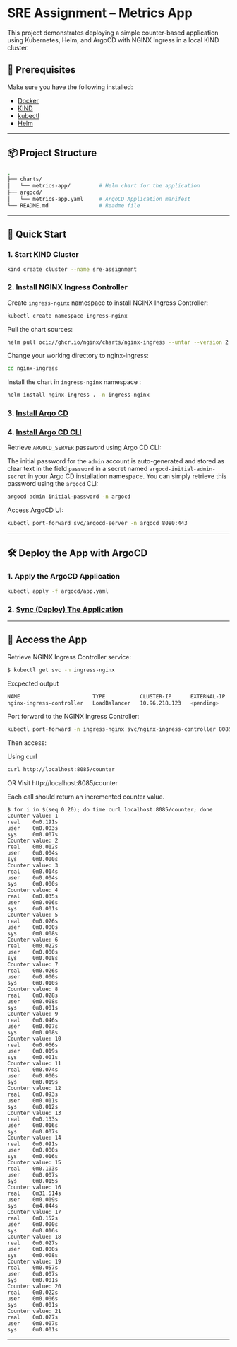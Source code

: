 # SRE Assignment – Metrics App

This project demonstrates deploying a simple counter-based application using Kubernetes, Helm, and ArgoCD with NGINX Ingress in a local KIND cluster.

## 🚀 Prerequisites

Make sure you have the following installed:

- [Docker](https://docs.docker.com/get-docker/)
- [KIND](https://kind.sigs.k8s.io/docs/user/quick-start/#installation)
- [kubectl](https://kubernetes.io/docs/tasks/tools/)
- [Helm](https://helm.sh/docs/intro/install/)

---

## 📦 Project Structure

```bash
.
├── charts/
│   └── metrics-app/         # Helm chart for the application
├── argocd/
│   └── metrics-app.yaml     # ArgoCD Application manifest
└── README.md                # Readme file
````

---

## 🧪 Quick Start

### 1. Start KIND Cluster

```bash
kind create cluster --name sre-assignment
```

### 2. Install NGINX Ingress Controller

Create ```ingress-nginx``` namespace to install NGINX Ingress Controller:
```bash
kubectl create namespace ingress-nginx
```

Pull the chart sources:

```bash
helm pull oci://ghcr.io/nginx/charts/nginx-ingress --untar --version 2.1.0
```

Change your working directory to nginx-ingress:

```bash
cd nginx-ingress
```

Install the chart in ```ingress-nginx``` namespace :

```bash
helm install nginx-ingress . -n ingress-nginx
```


### 3. [Install Argo CD](https://argo-cd.readthedocs.io/en/stable/getting_started/#1-install-argo-cd)

### 4. [Install Argo CD CLI](https://argo-cd.readthedocs.io/en/stable/cli_installation/#installation) 

Retrieve ```ARGOCD_SERVER``` password using Argo CD CLI:

The initial password for the ```admin``` account is auto-generated and stored as clear text in the field ```password``` in a secret named ```argocd-initial-admin-secret``` in your Argo CD installation namespace. You can simply retrieve this password using the ```argocd``` CLI:

```bash
argocd admin initial-password -n argocd
```

Access ArgoCD UI:

```bash
kubectl port-forward svc/argocd-server -n argocd 8080:443
```

---

## 🛠 Deploy the App with ArgoCD

### 1. Apply the ArgoCD Application

```bash
kubectl apply -f argocd/app.yaml
```

### 2. [Sync (Deploy) The Application](https://argo-cd.readthedocs.io/en/stable/getting_started/#7-sync-deploy-the-application)

---

## 🔁 Access the App

Retrieve NGINX Ingress Controller service:

```bash
$ kubectl get svc -n ingress-nginx
```

Excpected output
```bash
NAME                       TYPE           CLUSTER-IP      EXTERNAL-IP   PORT(S)                      AGE
nginx-ingress-controller   LoadBalancer   10.96.218.123   <pending>     80:30141/TCP,443:30595/TCP   6h20m
```


Port forward to the NGINX Ingress Controller:

```bash
kubectl port-forward -n ingress-nginx svc/nginx-ingress-controller 8085:80
```

Then access:

Using curl
```bash
curl http://localhost:8085/counter
```
OR
Visit http://localhost:8085/counter


Each call should return an incremented counter value.

```
$ for i in $(seq 0 20); do time curl localhost:8085/counter; done
Counter value: 1
real    0m0.191s
user    0m0.003s
sys     0m0.007s
Counter value: 2
real    0m0.012s
user    0m0.004s
sys     0m0.000s
Counter value: 3
real    0m0.014s
user    0m0.004s
sys     0m0.000s
Counter value: 4
real    0m0.035s
user    0m0.006s
sys     0m0.001s
Counter value: 5
real    0m0.026s
user    0m0.000s
sys     0m0.008s
Counter value: 6
real    0m0.022s
user    0m0.000s
sys     0m0.008s
Counter value: 7
real    0m0.026s
user    0m0.000s
sys     0m0.010s
Counter value: 8
real    0m0.028s
user    0m0.008s
sys     0m0.001s
Counter value: 9
real    0m0.046s
user    0m0.007s
sys     0m0.008s
Counter value: 10
real    0m0.066s
user    0m0.019s
sys     0m0.001s
Counter value: 11
real    0m0.074s
user    0m0.000s
sys     0m0.019s
Counter value: 12
real    0m0.093s
user    0m0.011s
sys     0m0.012s
Counter value: 13
real    0m0.133s
user    0m0.016s
sys     0m0.007s
Counter value: 14
real    0m0.091s
user    0m0.000s
sys     0m0.016s
Counter value: 15
real    0m0.103s
user    0m0.007s
sys     0m0.015s
Counter value: 16
real    0m31.614s
user    0m0.019s
sys     0m4.044s
Counter value: 17
real    0m0.152s
user    0m0.000s
sys     0m0.016s
Counter value: 18
real    0m0.027s
user    0m0.000s
sys     0m0.008s
Counter value: 19
real    0m0.057s
user    0m0.007s
sys     0m0.001s
Counter value: 20
real    0m0.022s
user    0m0.006s
sys     0m0.001s
Counter value: 21
real    0m0.027s
user    0m0.007s
sys     0m0.001s
```

---